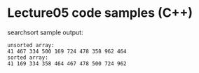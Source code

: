 # Lecture05 code samples (C++)

searchsort sample output:

```
unsorted array:
41 467 334 500 169 724 478 358 962 464 
sorted array:
41 169 334 358 464 467 478 500 724 962
```
